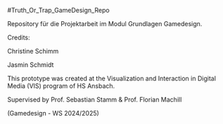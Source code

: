 #Truth_Or_Trap_GameDesign_Repo

Repository für die Projektarbeit im Modul Grundlagen Gamedesign.



Credits:

Christine Schimm

Jasmin Schmidt



This prototype was created at the Visualization and Interaction in Digital Media (VIS) program of HS Ansbach.

Supervised by Prof. Sebastian Stamm & Prof. Florian Machill

(Gamedesign - WS 2024/2025)
